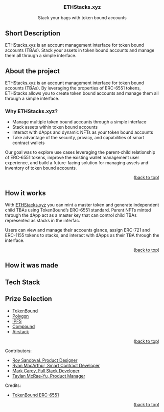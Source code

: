 <!-- Improved compatibility of back to top link: See: https://github.com/othneildrew/Best-README-Template/pull/73 -->
<a name="readme-top"></a>

<!-- PROJECT LOGO -->
<br />
<div align="center">

  <h3 align="center">ETHStacks.xyz</h3>

  <p align="center">
    Stack your bags with token bound accounts
  </p>
</div>

<!-- ETH Waterloo Submission -->

## Short Description
ETHStacks.xyz is an account management interface for token bound accounts (TBAs). Stack your assets in token bound accounts and manage them all through a simple interface. 

## About the project

ETHStacks.xyz is an account management interface for token bound accounts (TBAs). By leveraging the properties of ERC-6551 tokens, ETHStacks allows you to create token bound accounts and manage them all through a simple interface. 

### Why ETHStacks.xyz?
* Manage multiple token bound accounts through a simple interface
* Stack assets within token bound accounts 
* Interact with dApps and dynamic NFTs as your token bound accounts
* Take advantage of the security, privacy, and capabilities of smart contract wallets

Our goal was to explore use cases leveraging the parent-child relationship of ERC-6551 tokens, improve the existing wallet management user experience, and build a future-facing solution for managing assets and inventory of token bound accounts. 

<p align="right">(<a href="#readme-top">back to top</a>)</p>

## How it works

With [ETHStacks.xyz](http://ETHStacks.xyz) you can mint a master token and generate independent child TBAs using TokenBound’s ERC-6551 standard. Parent NFTs minted through the dApp act as a master key that can control child TBAs represented as stacks in the interfac. 

Users can view and manage their accounts glance, assign ERC-721 and ERC-1155 tokens to stacks, and interact with dApps as their TBA through the interface.

<p align="right">(<a href="#readme-top">back to top</a>)</p>

## How it was made

## Tech Stack

## Prize Selection 

* [TokenBound](https://ethglobal.com/events/waterloo2023/prizes#tokenbound-and-erc-6551)
* [Polygon](https://ethglobal.com/events/waterloo2023/prizes#polygon) 
* [IPFS](https://ethglobal.com/events/waterloo2023/prizes#ipfs-filecoin-and-more)
* [Compound](https://ethglobal.com/events/waterloo2023/prizes#compound-grants-program)
* [Airstack](https://ethglobal.com/events/waterloo2023/prizes#airstack)


<p align="right">(<a href="#readme-top">back to top</a>)</p>

Contributors:
* [Roy Sandoval, Product Designer](https://twitter.com/roysandoval_)
* [Ryan MacArthur, Smart Contract Developer](https://twitter.com/maceip)
* [Mark Carey, Full Stack Developer](https://twitter.com/mthacks)
* [Taylan McRae-Yu, Product Manager](https://twitter.com/0xTAY_)

Credits: 
* [TokenBound ERC-6551](https://tokenbound.org)

<p align="right">(<a href="#readme-top">back to top</a>)</p>



<!-- MARKDOWN LINKS & IMAGES -->
<!-- https://www.markdownguide.org/basic-syntax/#reference-style-links -->
[contributors-shield]: https://img.shields.io/github/contributors/othneildrew/Best-README-Template.svg?style=for-the-badge
[contributors-url]: https://github.com/othneildrew/Best-README-Template/graphs/contributors
[forks-shield]: https://img.shields.io/github/forks/othneildrew/Best-README-Template.svg?style=for-the-badge
[forks-url]: https://github.com/othneildrew/Best-README-Template/network/members
[stars-shield]: https://img.shields.io/github/stars/othneildrew/Best-README-Template.svg?style=for-the-badge
[stars-url]: https://github.com/othneildrew/Best-README-Template/stargazers
[issues-shield]: https://img.shields.io/github/issues/othneildrew/Best-README-Template.svg?style=for-the-badge
[issues-url]: https://github.com/othneildrew/Best-README-Template/issues
[license-shield]: https://img.shields.io/github/license/othneildrew/Best-README-Template.svg?style=for-the-badge
[license-url]: https://github.com/othneildrew/Best-README-Template/blob/master/LICENSE.txt
[linkedin-shield]: https://img.shields.io/badge/-LinkedIn-black.svg?style=for-the-badge&logo=linkedin&colorB=555
[linkedin-url]: https://linkedin.com/in/othneildrew
[product-screenshot]: images/screenshot.png
[Next.js]: https://img.shields.io/badge/next.js-000000?style=for-the-badge&logo=nextdotjs&logoColor=white
[Next-url]: https://nextjs.org/
[React.js]: https://img.shields.io/badge/React-20232A?style=for-the-badge&logo=react&logoColor=61DAFB
[React-url]: https://reactjs.org/
[Vue.js]: https://img.shields.io/badge/Vue.js-35495E?style=for-the-badge&logo=vuedotjs&logoColor=4FC08D
[Vue-url]: https://vuejs.org/
[Angular.io]: https://img.shields.io/badge/Angular-DD0031?style=for-the-badge&logo=angular&logoColor=white
[Angular-url]: https://angular.io/
[Svelte.dev]: https://img.shields.io/badge/Svelte-4A4A55?style=for-the-badge&logo=svelte&logoColor=FF3E00
[Svelte-url]: https://svelte.dev/
[Laravel.com]: https://img.shields.io/badge/Laravel-FF2D20?style=for-the-badge&logo=laravel&logoColor=white
[Laravel-url]: https://laravel.com
[Bootstrap.com]: https://img.shields.io/badge/Bootstrap-563D7C?style=for-the-badge&logo=bootstrap&logoColor=white
[Bootstrap-url]: https://getbootstrap.com
[JQuery.com]: https://img.shields.io/badge/jQuery-0769AD?style=for-the-badge&logo=jquery&logoColor=white
[JQuery-url]: https://jquery.com 
